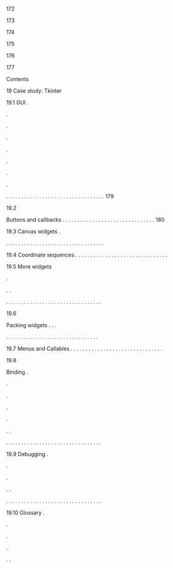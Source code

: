 172

173

174

175

176

177

Contents

19 Case study: Tkinter

19.1 GUI .

.

.

.

.

.

.

.

. . . . . . . . . . . . . . . . . . . . . . . . . . . . . . . . . 179

19.2

Buttons and callbacks . . . . . . . . . . . . . . . . . . . . . . . . . . . . . . . 180

19.3 Canvas widgets .

. . . . . . . . . . . . . . . . . . . . . . . . . . . . . . . . .

19.4 Coordinate sequences . . . . . . . . . . . . . . . . . . . . . . . . . . . . . . .

19.5 More widgets

.

. .

. . . . . . . . . . . . . . . . . . . . . . . . . . . . . . . .

19.6

Packing widgets . . .

. . . . . . . . . . . . . . . . . . . . . . . . . . . . . . .

19.7 Menus and Callables . . . . . . . . . . . . . . . . . . . . . . . . . . . . . . .

19.8

Binding .

.

.

.

.

. .

. . . . . . . . . . . . . . . . . . . . . . . . . . . . . . . .

19.9 Debugging .

.

.

. .

. . . . . . . . . . . . . . . . . . . . . . . . . . . . . . . .

19.10 Glossary .

.

.

.

. .